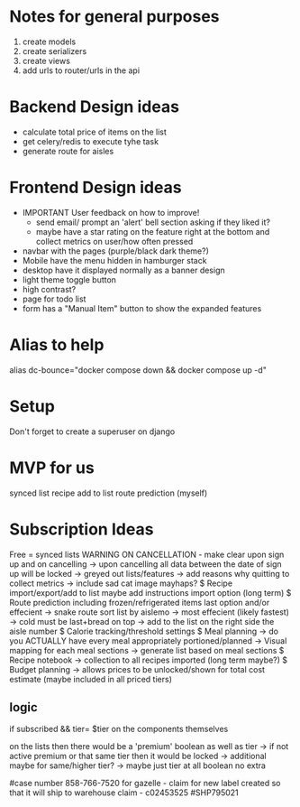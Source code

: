 # Notes for general purposes
1. create models
2. create serializers
3. create views
4. add urls to router/urls in the api

# Backend Design ideas
- calculate total price of items on the list
- get celery/redis to execute tyhe task
- generate route for aisles

# Frontend Design ideas
- IMPORTANT User feedback on how to improve!
    - send email/ prompt an 'alert' bell section asking if they liked it?
    - maybe have a star rating on the feature right at the bottom and collect metrics on user/how often pressed
- navbar with the pages (purple/black dark theme?)
- Mobile have the menu hidden in hamburger stack
- desktop have it displayed normally as a banner design
- light theme toggle button
- high contrast?
- page for todo list 
- form has a "Manual Item" button to show the expanded features

# Alias to help
alias dc-bounce="docker compose down && docker compose up -d"

# Setup
Don't forget to create a superuser on django

# MVP for us
synced list
recipe add to list
route prediction (myself)

# Subscription Ideas
Free = synced lists
WARNING ON CANCELLATION - make clear upon sign up and on cancelling
-> upon cancelling all data between the date of sign up will be locked 
-> greyed out lists/features
-> add reasons why quitting to collect metrics
-> include sad cat image mayhaps?
$ Recipe import/export/add to list
    maybe add instructions import option (long term)
$ Route prediction including frozen/refrigerated items last option and/or effecient
-> snake route
    sort list by aislemo
-> most effecient (likely fastest)
-> cold must be last+bread on top
    -> add to the list on the right side the aisle number
$ Calorie tracking/threshold settings
$ Meal planning 
-> do you ACTUALLY have every meal appropriately portioned/planned
-> Visual mapping for each meal sections
-> generate list based on meal sections
$ Recipe notebook -> collection to all recipes imported (long term maybe?)
$ Budget planning -> allows prices to be unlocked/shown for total cost estimate (maybe included in all priced tiers)

## logic 
if subscribed && tier= $tier on the components themselves

on the lists then there would be a 'premium' boolean as well as tier -> if not active premium or that same tier then it would be locked -> additional maybe for same/higher tier? -> maybe just tier at all boolean no extra

#case number 
858-766-7520 for gazelle - claim for new label created so that it will ship to warehouse
claim - c02453525
#SHP795021